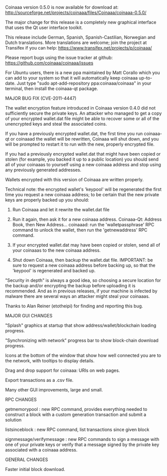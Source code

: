Coinaaa version 0.5.0 is now available for download at:
http://sourceforge.net/projects/coinaaa/files/Coinaaa/coinaaa-0.5.0/

The major change for this release is a completely new graphical interface that uses the Qt user interface toolkit.

This release include German, Spanish, Spanish-Castilian, Norwegian and Dutch translations. More translations are welcome; join the project at Transifex if you can help:
https://www.transifex.net/projects/p/coinaaa/

Please report bugs using the issue tracker at github:
https://github.com/coinaaa/coinaaa/issues

For Ubuntu users, there is a new ppa maintained by Matt Corallo which you can add to your system so that it will automatically keep coinaaa up-to-date.  Just type "sudo apt-add-repository ppa:coinaaa/coinaaa" in your terminal, then install the coinaaa-qt package.

MAJOR BUG FIX  (CVE-2011-4447)

The wallet encryption feature introduced in Coinaaa version 0.4.0 did not sufficiently secure the private keys. An attacker who
managed to get a copy of your encrypted wallet.dat file might be able to recover some or all of the unencrypted keys and steal the
associated coins.

If you have a previously encrypted wallet.dat, the first time you run coinaaa-qt or coinaaad the wallet will be rewritten, Coinaaa will
shut down, and you will be prompted to restart it to run with the new, properly encrypted file.

If you had a previously encrypted wallet.dat that might have been copied or stolen (for example, you backed it up to a public
location) you should send all of your coinaaas to yourself using a new coinaaa address and stop using any previously generated addresses.

Wallets encrypted with this version of Coinaaa are written properly.

Technical note: the encrypted wallet's 'keypool' will be regenerated the first time you request a new coinaaa address; to be certain that the
new private keys are properly backed up you should:

1. Run Coinaaa and let it rewrite the wallet.dat file

2. Run it again, then ask it for a new coinaaa address.
Coinaaa-Qt: Address Book, then New Address...
coinaaad: run the 'walletpassphrase' RPC command to unlock the wallet,  then run the 'getnewaddress' RPC command.

3. If your encrypted wallet.dat may have been copied or stolen, send  all of your coinaaas to the new coinaaa address.

4. Shut down Coinaaa, then backup the wallet.dat file.
IMPORTANT: be sure to request a new coinaaa address before backing up, so that the 'keypool' is regenerated and backed up.

"Security in depth" is always a good idea, so choosing a secure location for the backup and/or encrypting the backup before uploading it is recommended. And as in previous releases, if your machine is infected by malware there are several ways an attacker might steal your coinaaas.

Thanks to Alan Reiner (etotheipi) for finding and reporting this bug.

MAJOR GUI CHANGES

"Splash" graphics at startup that show address/wallet/blockchain loading progress.

"Synchronizing with network" progress bar to show block-chain download progress.

Icons at the bottom of the window that show how well connected you are to the network, with tooltips to display details.

Drag and drop support for coinaaa: URIs on web pages.

Export transactions as a .csv file.

Many other GUI improvements, large and small.

RPC CHANGES

getmemorypool : new RPC command, provides everything needed to construct a block with a custom generation transaction and submit a solution

listsinceblock : new RPC command, list transactions since given block

signmessage/verifymessage : new RPC commands to sign a message with one of your private keys or verify that a message signed by the private key associated with a coinaaa address.

GENERAL CHANGES

Faster initial block download.
